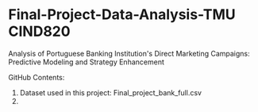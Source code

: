# Final-Project-Data-Analysis-TMU CIND820 

Analysis of Portuguese Banking Institution's Direct Marketing Campaigns: Predictive Modeling and Strategy Enhancement

GitHub Contents:
1. Dataset used in this project: Final_project_bank_full.csv
2. 

